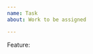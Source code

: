 ```yaml
---
name: Task
about: Work to be assigned

---
```


Feature: <title>
  
  In order to <do something>
  As a <user>
  I want to <achieve some goal>

  Scenario: <title>
  
    <additional description>
  
    Given <some state>
    When <some action>
    Then <some expectation>
